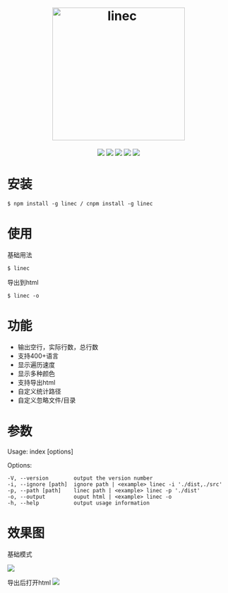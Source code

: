 <h1 align="center">
	<img height="300" src="http://cloud.qiufengh.com/md/linec.png" alt="linec" />
</h1>
<p align="center">
    <a href="https://travis-ci.org/hua1995116/linec"><img src="https://travis-ci.org/hua1995116/linec.svg?branch=master" /></a>
    <a href="https://codecov.io/gh/hua1995116/linec"><img src="https://codecov.io/gh/hua1995116/linec/branch/master/graph/badge.svg" /></a>
    <a href="https://npmcharts.com/compare/linec?minimal=true" rel="nofollow"><img src="https://img.shields.io/npm/dm/linec.svg" style="max-width:100%;"></a>
    <a href="https://www.npmjs.com/package/linec" rel="nofollow"><img src="https://img.shields.io/npm/v/linec.svg" style="max-width:100%;"></a>
    <a href="https://www.npmjs.com/package/linec" rel="nofollow"><img src="https://img.shields.io/npm/l/linec.svg?style=flat" style="max-width:100%;"></a>
</p>

# 安装

```
$ npm install -g linec / cnpm install -g linec

```

# 使用

基础用法
```shell
$ linec
```

导出到html
```shell
$ linec -o
```

# 功能

- 输出空行，实际行数，总行数
- 支持400+语言
- 显示遍历速度
- 显示多种颜色
- 支持导出html
- 自定义统计路径
- 自定义忽略文件/目录


# 参数


Usage: index [options]

  Options:

    -V, --version        output the version number
    -i, --ignore [path]  ignore path | <example> linec -i './dist,./src'
    -p, --path [path]    linec path | <example> linec -p './dist'
    -o, --output         ouput html | <example> linec -o
    -h, --help           output usage information


# 效果图
基础模式

<img src="http://s3.qiufengh.com/screenshot/linec1.png">

导出后打开html
<img src="http://s3.qiufengh.com/screenshot/linec2.png">

